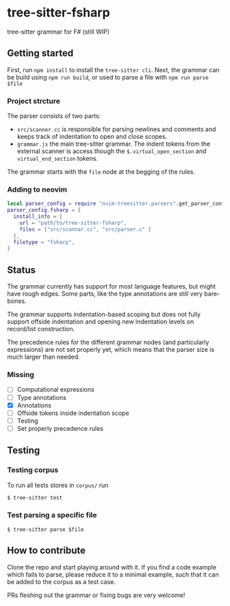 # tree-sitter-fsharp
tree-sitter grammar for F# (still WIP)

## Getting started

First, run `npm install` to install the `tree-sitter cli`.
Next, the grammar can be build using `npm run build`, or used to parse a file with `npm run parse $file`

### Project strcture
The parser consists of two parts:
- `src/scanner.cc` is responsible for parsing newlines and comments and keeps track of indentation to open and close scopes.
- `grammar.js` the main tree-sitter grammar. The indent tokens from the external scanner is access though the `$.virtual_open_section` and `virtual_end_section` tokens.

The grammar starts with the `file` node at the begging of the rules.

### Adding to neovim
```lua
local parser_config = require "nvim-treesitter.parsers".get_parser_configs()
parser_config.fsharp = {
  install_info = {
    url = "path/to/tree-sitter-fsharp",
    files = {"src/scannar.cc", "src/parser.c" }
  },
  filetype = "fsharp",
}
```

## Status
The grammar currently has support for most language features, but might have rough edges.
Some parts, like the type annotations are still very bare-bones.

The grammar supports indentation-based scoping but does not fully support offside indentation and opening new indentation levels on record/list construction.

The precedence rules for the different grammar nodes (and particularly expressions) are not set properly yet, which means that the parser size is much larger than needed.

### Missing
- [ ] Computational expressions
- [ ] Type annotations
- [x] Annotations
- [ ] Offside tokens inside indentation scope
- [ ] Testing
- [ ] Set properly precedence rules

## Testing
### Testing corpus
To run all tests stores in `corpus/` run

```sh
$ tree-sitter test
```

### Test parsing a specific file
```
$ tree-sitter parse $file
```

## How to contribute
Clone the repo and start playing around with it.
If you find a code example which fails to parse, please reduce it to a minimal example, such that it can be added to the corpus as a test case.

PRs fleshing out the grammar or fixing bugs are very welcome!
